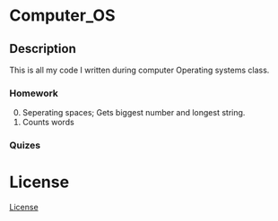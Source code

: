 # Computer_OS
 
## Description

This is all my code I written during computer Operating systems class.

### Homework
0. Seperating spaces; Gets biggest number and longest string.
1. Counts words

### Quizes

# License
[License](UNLICENSE.txt)